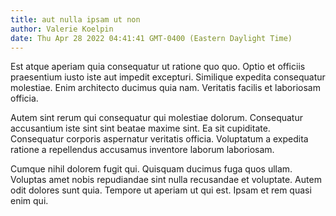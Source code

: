 ```yaml
---
title: aut nulla ipsam ut non
author: Valerie Koelpin
date: Thu Apr 28 2022 04:41:41 GMT-0400 (Eastern Daylight Time)
---
```

Est atque aperiam quia consequatur ut ratione quo quo. Optio et officiis praesentium iusto iste aut impedit excepturi. Similique expedita consequatur molestiae. Enim architecto ducimus quia nam. Veritatis facilis et laboriosam officia.

 Autem sint rerum qui consequatur qui molestiae dolorum. Consequatur accusantium iste sint sint beatae maxime sint. Ea sit cupiditate. Consequatur corporis aspernatur veritatis officia. Voluptatum a expedita ratione a repellendus accusamus inventore laborum laboriosam.

 Cumque nihil dolorem fugit qui. Quisquam ducimus fuga quos ullam. Voluptas amet nobis repudiandae sint nulla recusandae et voluptate. Autem odit dolores sunt quia. Tempore ut aperiam ut qui est. Ipsam et rem quasi enim qui.